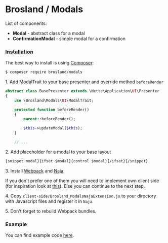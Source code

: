 Brosland / Modals
=================

List of components:
- **Modal** - abstract class for a modal
- **ConfirmationModal** - simple modal for a confirmation

### Installation

The best way to install is using [Composer](http://getcomposer.org/):

```sh
$ composer require brosland/modals
```

1\.	Add ModalTrait to your base presenter and override method ```beforeRender```
```php
abstract class BasePresenter extends \Nette\Application\UI\Presenter
{
	use \Brosland\Modals\UI\ModalTrait;

	protected function beforeRender()
	{
		parent::beforeRender();

		$this->updateModal($this);
	}

	// ...
```

2\.	Add placeholder for a modal to your base layout
```html
{snippet modal}{ifset $modal}{control $modal}{/ifset}{/snippet}
```

3\. Install [Webpack](https://webpack.js.org/) and [Naja](https://github.com/jiripudil/Naja).

If you don't prefer one of them you will need to implement own client side (for inspiration look at [this](https://github.com/brosland/modals/blob/development/client-side/Brosland_ModalsNajaExtension.js)). 
Else you can continue to the next step.
 
4\. Copy `client-side/Brosland_ModalsNajaExtension.js` to your directory with Javascript files and register it in `Naja`.

5\. Don't forget to rebuild Webpack bundles.


### Example
You can find example code [here](https://github.com/brosland/modals-test/tree/v2.0).

